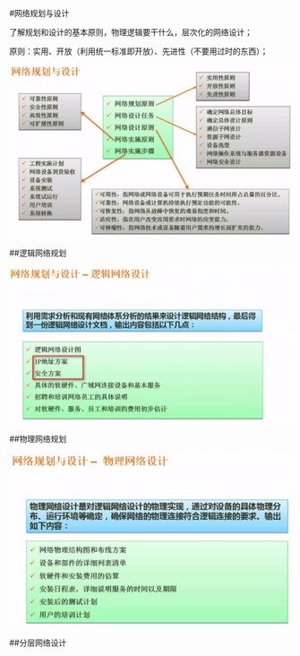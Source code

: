 #网络规划与设计

了解规划和设计的基本原则，物理逻辑要干什么，层次化的网络设计；

原则：实用、开放（利用统一标准即开放）、先进性（不要用过时的东西）；

![](/imgs/1.5.4-1网络设计与规划.png)

##逻辑网络规划

![](/imgs/1.5.4-2逻辑网络设计.png)

##物理网络规划

![](/imgs/1.5.4-3物理网络设计.png)

##分层网络设计

